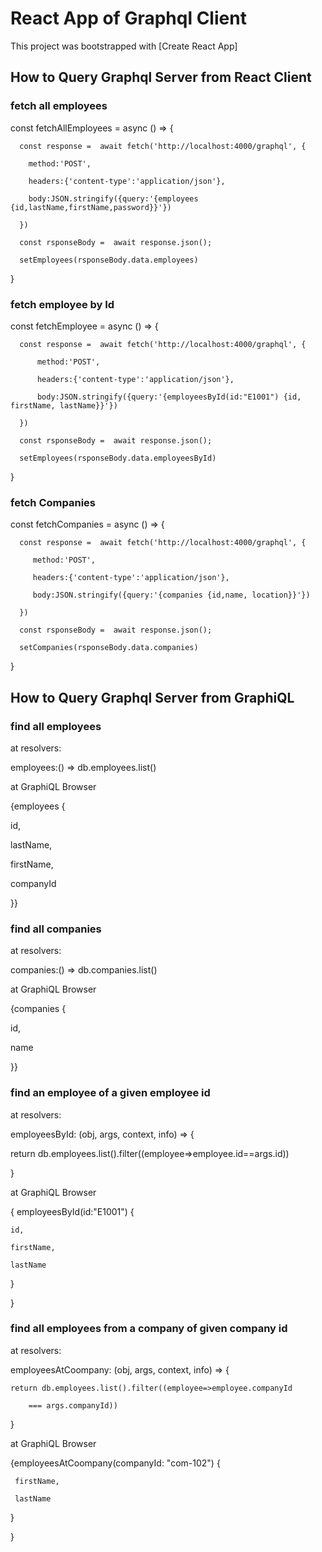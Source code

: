 # React App of Graphql Client 

This project was bootstrapped with [Create React App]

## How to Query Graphql Server from React Client

### fetch all employees

const fetchAllEmployees = async () => {

      const response =  await fetch('http://localhost:4000/graphql', {

        method:'POST',

        headers:{'content-type':'application/json'},

        body:JSON.stringify({query:'{employees {id,lastName,firstName,password}}'})

      })

      const rsponseBody =  await response.json();

      setEmployees(rsponseBody.data.employees)

}

### fetch employee by Id 

const fetchEmployee = async () => {

      const response =  await fetch('http://localhost:4000/graphql', {

          method:'POST',

          headers:{'content-type':'application/json'},

          body:JSON.stringify({query:'{employeesById(id:"E1001") {id, firstName, lastName}}'})

      })

      const rsponseBody =  await response.json();

      setEmployees(rsponseBody.data.employeesById)

  }

### fetch Companies

const fetchCompanies = async () => {

      const response =  await fetch('http://localhost:4000/graphql', {

         method:'POST',

         headers:{'content-type':'application/json'},

         body:JSON.stringify({query:'{companies {id,name, location}}'})
       
      })

      const rsponseBody =  await response.json();
      
      setCompanies(rsponseBody.data.companies)

  }

## How to Query Graphql Server from GraphiQL

### find all employees

at resolvers:

employees:() => db.employees.list()
   
at GraphiQL Browser

{employees {

  id,

  lastName,

  firstName,

  companyId

}}

### find all companies

at resolvers:

companies:() => db.companies.list() 
   
at GraphiQL Browser

{companies {

  id,

  name

}}


### find an employee of a given employee id

at resolvers:

employeesById: (obj, args, context, info) => {

  return db.employees.list().filter((employee=>employee.id==args.id))
   
}
   
at GraphiQL Browser

{ employeesById(id:"E1001") {

    id,

    firstName,

    lastName

  } 

}

### find all employees from a company of given company id

at resolvers:

employeesAtCoompany: (obj, args, context, info) => {

    return db.employees.list().filter((employee=>employee.companyId 
  
        === args.companyId))
}
   
at GraphiQL Browser

{employeesAtCoompany(companyId: "com-102") {

     firstName,

     lastName

   }
   
}



